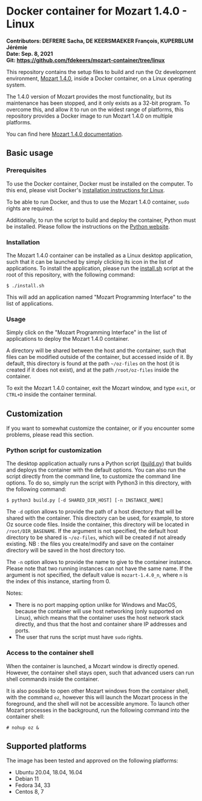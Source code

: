 # Docker container for Mozart 1.4.0 - Linux

**Contributors: DEFRERE Sacha, DE KEERSMAEKER François, KUPERBLUM Jérémie** \
**Date: Sep. 8, 2021** \
**Git: https://github.com/fdekeers/mozart-container/tree/linux**

This repository contains the setup files to build and run
the Oz development environment, [Mozart 1.4.0](http://mozart2.org/mozart-v1/),
inside a Docker container, on a Linux operating system.

The 1.4.0 version of Mozart provides the most functionality,
but its maintenance has been stopped,
and it only exists as a 32-bit program.
To overcome this, and allow it to run on the widest range of platforms,
this repository provides a Docker image to run Mozart 1.4.0 on multiple platforms.

You can find here [Mozart 1.4.0 documentation](http://mozart2.org/mozart-v1/doc-1.4.0/).


## Basic usage

### Prerequisites

To use the Docker container, Docker must be installed on the computer.
To this end, please visit Docker's [installation instructions for Linux](https://docs.docker.com/engine/install/).

To be able to run Docker, and thus to use the Mozart 1.4.0 container,
`sudo` rights are required.

Additionally, to run the script to build and deploy the container,
Python must be installed.
Please follow the instructions on the [Python website](https://www.python.org/downloads/).

### Installation

The Mozart 1.4.0 container can be installed as a Linux desktop application,
such that it can be launched by simply clicking its icon in the list of applications.
To install the application, please run the [install.sh](install.sh) script
at the root of this repository, with the following command:
```shell
$ ./install.sh
```

This will add an application named "Mozart Programming Interface" to the list
of applications.

### Usage

Simply click on the "Mozart Programming Interface" in the list of applications
to deploy the Mozart 1.4.0 container.

A directory will be shared between the host and the container,
such that files can be modified outside of the container,
but accessed inside of it.
By default, this directory is found at the path `~/oz-files` on the host
(it is created if it does not exist),
and at the path `/root/oz-files` inside the container.

To exit the Mozart 1.4.0 container, exit the Mozart window, and type
`exit`, or `CTRL+D` inside the container terminal.


## Customization

If you want to somewhat customize the container, or if you encounter some problems,
please read this section.

### Python script for customization

The desktop application actually runs a Python script
([build.py](build.py))
that builds and deploys the container with the default options.
You can also run the script directly from the command line,
to customize the command line options.
To do so, simply run the script with Python3 in this directory, with the following command:
```shell
$ python3 build.py [-d SHARED_DIR_HOST] [-n INSTANCE_NAME]
```

The `-d` option allows to provide the path of a host directory
that will be shared with the container.
This directory can be used, for example, to store Oz source code files.
Inside the container, this directory will be located in `/root/DIR_BASENAME`.
If the argument is not specified, the default host directory to be shared is
`~/oz-files`, which will be created if not already existing. NB : the files you create/modify and save on the container directory will be saved in the host directory too.

The `-n` option allows to provide the name to give to the container instance.
Please note that two running instances can not have the same name.
If the argument is not specified, the default value is `mozart-1.4.0_n`,
where `n` is the index of this instance, starting from 0.

Notes:
- There is no port mapping option unlike for Windows and MacOS, because the container will use host networking (only supported on Linux), which means that the container uses the host network stack directly, and thus that the host and container share IP addresses and ports.
- The user that runs the script must have `sudo` rights.

### Access to the container shell

When the container is launched, a Mozart window is directly opened.
However, the container shell stays open, such that advanced users can
run shell commands inside the container.

It is also possible to open other Mozart windows from the container shell,
with the command `oz`, however this will launch the Mozart process in the foreground,
and the shell will not be accessible anymore.
To launch other Mozart processes in the background, run the following command
into the container shell:
```console
# nohup oz &
```


## Supported platforms

The image has been tested and approved on the following platforms:
- Ubuntu 20.04, 18.04, 16.04
- Debian 11
- Fedora 34, 33
- Centos 8, 7